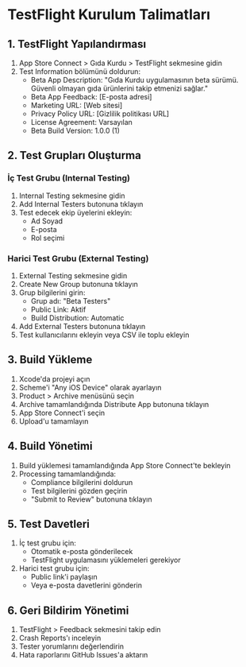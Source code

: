 # TestFlight Kurulum Talimatları

## 1. TestFlight Yapılandırması
1. App Store Connect > Gıda Kurdu > TestFlight sekmesine gidin
2. Test Information bölümünü doldurun:
   - Beta App Description: "Gıda Kurdu uygulamasının beta sürümü. Güvenli olmayan gıda ürünlerini takip etmenizi sağlar."
   - Beta App Feedback: [E-posta adresi]
   - Marketing URL: [Web sitesi]
   - Privacy Policy URL: [Gizlilik politikası URL]
   - License Agreement: Varsayılan
   - Beta Build Version: 1.0.0 (1)

## 2. Test Grupları Oluşturma

### İç Test Grubu (Internal Testing)
1. Internal Testing sekmesine gidin
2. Add Internal Testers butonuna tıklayın
3. Test edecek ekip üyelerini ekleyin:
   - Ad Soyad
   - E-posta
   - Rol seçimi

### Harici Test Grubu (External Testing)
1. External Testing sekmesine gidin
2. Create New Group butonuna tıklayın
3. Grup bilgilerini girin:
   - Grup adı: "Beta Testers"
   - Public Link: Aktif
   - Build Distribution: Automatic
4. Add External Testers butonuna tıklayın
5. Test kullanıcılarını ekleyin veya CSV ile toplu ekleyin

## 3. Build Yükleme
1. Xcode'da projeyi açın
2. Scheme'i "Any iOS Device" olarak ayarlayın
3. Product > Archive menüsünü seçin
4. Archive tamamlandığında Distribute App butonuna tıklayın
5. App Store Connect'i seçin
6. Upload'u tamamlayın

## 4. Build Yönetimi
1. Build yüklemesi tamamlandığında App Store Connect'te bekleyin
2. Processing tamamlandığında:
   - Compliance bilgilerini doldurun
   - Test bilgilerini gözden geçirin
   - "Submit to Review" butonuna tıklayın

## 5. Test Davetleri
1. İç test grubu için:
   - Otomatik e-posta gönderilecek
   - TestFlight uygulamasını yüklemeleri gerekiyor
2. Harici test grubu için:
   - Public link'i paylaşın
   - Veya e-posta davetlerini gönderin

## 6. Geri Bildirim Yönetimi
1. TestFlight > Feedback sekmesini takip edin
2. Crash Reports'ı inceleyin
3. Tester yorumlarını değerlendirin
4. Hata raporlarını GitHub Issues'a aktarın 
